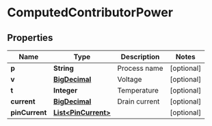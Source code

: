 

# ComputedContributorPower

## Properties

Name | Type | Description | Notes
------------ | ------------- | ------------- | -------------
**p** | **String** | Process name |  [optional]
**v** | [**BigDecimal**](BigDecimal.md) | Voltage |  [optional]
**t** | **Integer** | Temperature |  [optional]
**current** | [**BigDecimal**](BigDecimal.md) | Drain current |  [optional]
**pinCurrent** | [**List&lt;PinCurrent&gt;**](PinCurrent.md) |  |  [optional]



